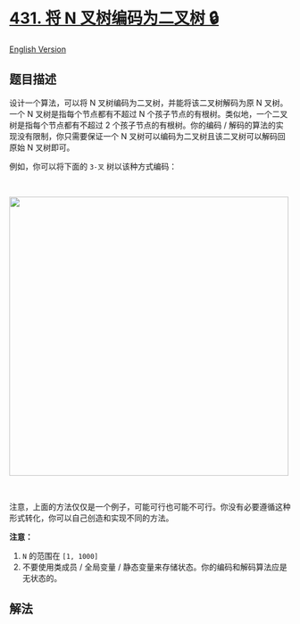 # [431. 将 N 叉树编码为二叉树 🔒](https://leetcode.cn/problems/encode-n-ary-tree-to-binary-tree)

[English Version](/solution/0400-0499/0431.Encode%20N-ary%20Tree%20to%20Binary%20Tree/README_EN.md)

<!-- tags:树,深度优先搜索,广度优先搜索,设计,二叉树 -->

<!-- difficulty:困难 -->

## 题目描述

<!-- 这里写题目描述 -->

<p>设计一个算法，可以将 N 叉树编码为二叉树，并能将该二叉树解码为原 N 叉树。一个 N 叉树是指每个节点都有不超过 N 个孩子节点的有根树。类似地，一个二叉树是指每个节点都有不超过 2 个孩子节点的有根树。你的编码 / 解码的算法的实现没有限制，你只需要保证一个 N 叉树可以编码为二叉树且该二叉树可以解码回原始 N 叉树即可。</p>

<p>例如，你可以将下面的 <code>3-叉</code> 树以该种方式编码：</p>

<p>&nbsp;</p>

<p><img src="https://fastly.jsdelivr.net/gh/doocs/leetcode@main/solution/0400-0499/0431.Encode%20N-ary%20Tree%20to%20Binary%20Tree/images/narytreebinarytreeexample.png" style="width: 500px;"></p>

<p>&nbsp;</p>

<p>注意，上面的方法仅仅是一个例子，可能可行也可能不可行。你没有必要遵循这种形式转化，你可以自己创造和实现不同的方法。</p>

<p><strong>注意：</strong></p>

<ol>
	<li><code>N</code>&nbsp;的范围在 <code>[1, 1000]</code></li>
	<li>不要使用类成员 / 全局变量 / 静态变量来存储状态。你的编码和解码算法应是无状态的。</li>
</ol>

## 解法

<!-- end -->
